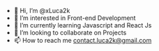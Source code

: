 - 👋 Hi, I’m @xLuca2k
- 👀 I’m interested in Front-end Development
- 🌱 I’m currently learning Javascript and React Js
- 💞️ I’m looking to collaborate on Projects
- 📫 How to reach me contact.luca2k@gmail.com

<!---
xLuca2k/xLuca2k is a ✨ special ✨ repository because its `README.md` (this file) appears on your GitHub profile.
You can click the Preview link to take a look at your changes.
--->

